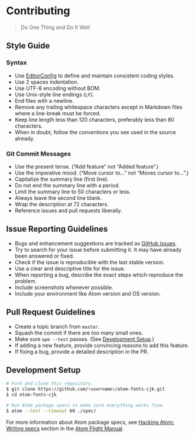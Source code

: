 # Contributing
> Do One Thing and Do It Well

## Style Guide

### Syntax

* Use [EditorConfig](https://editorconfig.org/) to define and maintain consistent coding styles.
* Use 2 spaces indentation.
* Use UTF-8 encoding without BOM.
* Use Unix-style line endings (`LF`).
* End files with a newline.
* Remove any trailing whitespace characters except in Markdown files where a line-break must be forced.
* Keep line length less than 120 characters, preferably less than 80 characters.
* When in doubt, follow the conventions you see used in the source already.

### Git Commit Messages

* Use the present tense. (“Add feature” not “Added feature”.)
* Use the imperative mood. (“Move cursor to...” not “Moves cursor to...”.)
* Capitalize the summary line (first line).
* Do not end the summary line with a period.
* Limit the summary line to 50 characters or less.
* Always leave the second line blank.
* Wrap the description at 72 characters.
* Reference issues and pull requests liberally.

## Issue Reporting Guidelines

* Bugs and enhancement suggestions are tracked as [GitHub issues](https://guides.github.com/features/issues/).
* Try to search for your issue before submitting it. It may have already been answered or fixed.
* Check if the issue is reproducible with the last stable version.
* Use a clear and descriptive title for the issue.
* When reporting a bug, describe the exact steps which reproduce the problem.
* Include screenshots whenever possible.
* Include your environment like Atom version and OS version.

## Pull Request Guidelines

* Create a topic branch from `master`.
* Squash the commit if there are too many small ones.
* Make sure `apm --test` passes. (See [Development Setup](#development-setup).)
* If adding a new feature, provide convincing reasons to add this feature.
* If fixing a bug, provide a detailed description in the PR.

## Development Setup

```bash
# Fork and clone this repository.
$ git clone https://github.com/<username>/atom-fonts-cjk.git
$ cd atom-fonts-cjk

# Run Atom package specs to make sure everything works fine.
$ atom --test --timeout 60 ./spec/
```

For more information about Atom package specs, see [Hacking Atom: Writing specs](https://flight-manual.atom.io/hacking-atom/sections/writing-specs/) section in the [Atom Flight Manual](https://flight-manual.atom.io/).
